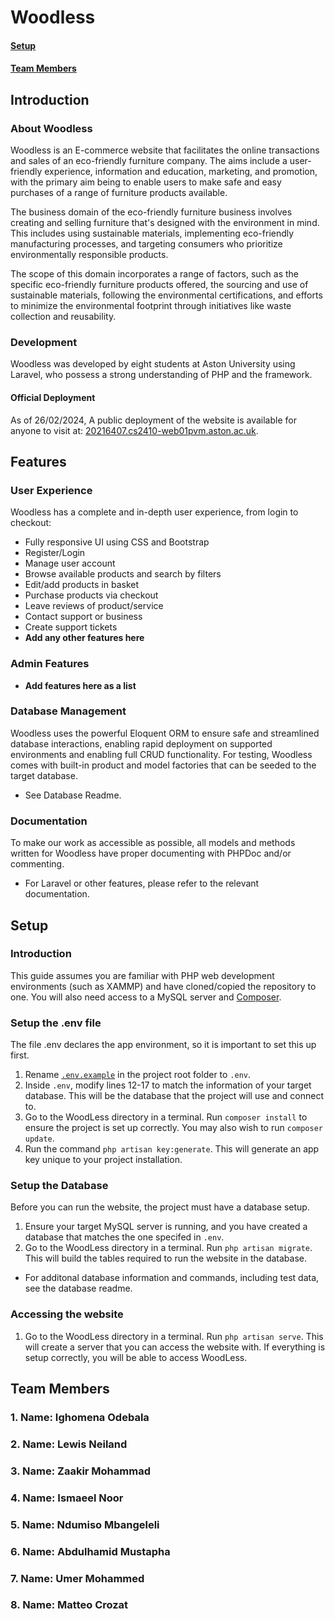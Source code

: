 # Woodless
#### [Setup](README.md#Setup)
#### [Team Members](README.md#team-members)

## Introduction
### About Woodless
Woodless is an E-commerce website that facilitates the online transactions and sales of an eco-friendly furniture company. The aims include a user-friendly experience, information and education, marketing, and promotion, with the primary aim being to enable users to make safe and easy purchases of a range of furniture products available. 

The business domain of the eco-friendly furniture business involves creating and selling furniture that's designed with the environment in mind. This includes using sustainable materials, implementing eco-friendly manufacturing processes, and targeting consumers who prioritize environmentally responsible products. 

The scope of this domain incorporates a range of factors, such as the specific eco-friendly furniture products offered, the sourcing and use of sustainable materials, following the environmental certifications, and efforts to minimize the environmental footprint through initiatives like waste collection and reusability.

### Development
Woodless was developed by eight students at Aston University using Laravel, who possess a strong understanding of PHP and the framework.

#### Official Deployment
As of 26/02/2024, A public deployment of the website is available for anyone to visit at: [20216407.cs2410-web01pvm.aston.ac.uk](20216407.cs2410-web01pvm.aston.ac.uk).

## Features
### User Experience
Woodless has a complete and in-depth user experience, from login to checkout:
- Fully responsive UI using CSS and Bootstrap
- Register/Login
- Manage user account
- Browse available products and search by filters
- Edit/add products in basket
- Purchase products via checkout
- Leave reviews of product/service
- Contact support or business
- Create support tickets
- **Add any other features here**

### Admin Features
- **Add features here as a list**

### Database Management
Woodless uses the powerful Eloquent ORM to ensure safe and streamlined database interactions, enabling rapid deployment on supported environments and enabling full CRUD functionality. For testing, Woodless comes with built-in product and model factories that can be seeded to the target database.
- See Database Readme. 

### Documentation
To make our work as accessible as possible, all models and methods written for Woodless have proper documenting with PHPDoc and/or commenting. 
- For Laravel or other features, please refer to the relevant documentation.

## Setup
### Introduction
This guide assumes you are familiar with PHP web development environments (such as XAMMP) and have cloned/copied the repository to one. You will also need access to a MySQL server and [Composer](https://getcomposer.org/download/).

### Setup the .env file
The file .env declares the app environment, so it is important to set this up first. 
1. Rename [`.env.example`](./WoodLess/.env.example) in the project root folder to `.env`.
2. Inside `.env`, modify lines 12-17 to match the information of your target database. This will be the database that the project will use and connect to.
3. Go to the WoodLess directory in a terminal. Run `composer install` to ensure the project is set up correctly. You may also wish to run `composer update`.
4. Run the command `php artisan key:generate`. This will generate an app key unique to your project installation.

### Setup the Database
Before you can run the website, the project must have a database setup.
1. Ensure your target MySQL server is running, and you have created a database that matches the one specifed in `.env`.
2. Go to the WoodLess directory in a terminal. Run `php artisan migrate`. This will build the tables required to run the website in the database.
- For additonal database information and commands, including test data, see the database readme.

### Accessing the website
1. Go to the WoodLess directory in a terminal. Run `php artisan serve`. This will create a server that you can access the website with. If everything is setup correctly, you will be able to access WoodLess.


## Team Members

### 1. Name: Ighomena Odebala
### 2. Name: Lewis Neiland
### 3. Name: Zaakir Mohammad
### 4. Name: Ismaeel Noor 
### 5. Name: Ndumiso Mbangeleli
### 6. Name: Abdulhamid Mustapha
### 7. Name: Umer Mohammed
### 8. Name: Matteo Crozat